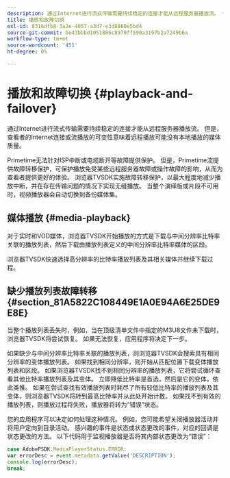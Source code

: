 ```yaml
---
description: 通过Internet进行流式传输需要持续稳定的连接才能从远程服务器播放流。 但是，查看者的Internet连接或流播放的可变性意味着远程播放可能没有本地播放的媒体质量。
title: 播放和故障切换
exl-id: 8316dfb8-3a2e-4057-a3d7-e3d8860e5bd4
source-git-commit: be43bbbd1051886c8979ff590a3197b2a7249b6a
workflow-type: tm+mt
source-wordcount: '451'
ht-degree: 0%

---
```


# 播放和故障切换 {#playback-and-failover}

通过Internet进行流式传输需要持续稳定的连接才能从远程服务器播放流。 但是，查看者的Internet连接或流播放的可变性意味着远程播放可能没有本地播放的媒体质量。

Primetime无法针对ISP中断或电缆断开等故障提供保护。 但是，Primetime流提供故障转移保护，可保护播放免受某些远程服务器故障或操作故障的影响，从而为查看者提供更好的体验。 浏览器TVSDK实施故障转移保护，以最大程度地减少播放中断，并在存在传输问题的情况下实现无缝播放。 当整个演绎版或片段不可用时，视频播放器会自动切换到备份媒体集。

## 媒体播放 {#media-playback}

对于实时和VOD媒体，浏览器TVSDK开始播放的方式是下载与中间分辨率比特率关联的播放列表，然后下载由播放列表定义的中间分辨率比特率媒体的区段。

浏览器TVSDK快速选择高分辨率的比特率播放列表及其相关媒体并继续下载过程。

## 缺少播放列表故障转移 {#section_81A5822C108449E1A0E94A6E25DE9E8E}

当整个播放列表丢失时，例如，当在顶级清单文件中指定的M3U8文件未下载时，浏览器TVSDK将尝试恢复。 如果无法恢复，应用程序将决定下一步。

如果缺少与中间分辨率比特率关联的播放列表，则浏览器TVSDK会搜索具有相同分辨率的变体播放列表。 如果找到相同分辨率，则开始从匹配位置下载变体播放列表和区段。 如果浏览器TVSDK找不到相同分辨率的播放列表，它将尝试循环查看其他比特率播放列表及其变体。 立即降低比特率是首选，然后是它的变体，依此类推。 如果在尝试查找有效播放列表时耗尽了所有较低比特率的播放列表及其变体，则浏览器TVSDK将转到最高比特率并从此处开始计数。 如果找不到有效的播放列表，则播放过程将失败，播放器将转为“错误”状态。

您的应用程序可以决定如何处理这种情况。 例如，您可能希望关闭播放器活动并将用户定向到目录活动。 感兴趣的事件是状态或状态更改的事件，对应的回调是状态更改的方法。 以下代码用于监视播放器是否将其内部状态更改为“错误”：

```js
case AdobePSDK.MediaPlayerStatus.ERROR:  
var errorDesc = event.metadata.getValue('DESCRIPTION'); 
console.log(errorDesc); 
break; 
```
